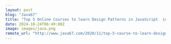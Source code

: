 ```yaml
---
layout: post
blog: "Java67"
title: "Top 5 Online Courses to learn Design Patterns in JavaScript  in 2025 - Best of Lot"
date: 2024-10-24T06:49:00Z
image: images/java.png
remote_url: "http://www.java67.com/2020/11/top-5-course-to-learn-design-patterns-javascript.html"
---
```

